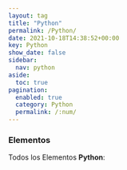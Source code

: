 ```yaml
---
layout: tag
title: "Python"
permalink: /Python/
date: 2021-10-18T14:38:52+00:00
key: Python
show_date: false
sidebar:
  nav: python
aside:
  toc: true
pagination: 
  enabled: true
  category: Python
  permalink: /:num/    
---
```


<h3>Elementos</h3>
Todos los Elementos <strong>Python</strong>:
